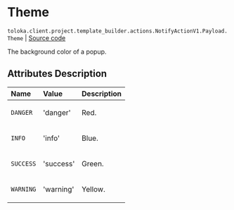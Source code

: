# Theme
`toloka.client.project.template_builder.actions.NotifyActionV1.Payload.Theme` | [Source code](https://github.com/Toloka/toloka-kit/blob/v1.2.1/src/client/project/template_builder/actions.py#L64)

The background color of a popup.

## Attributes Description

| Name | Value | Description |
| :------| :-----------| :----------| 
`DANGER`|'danger'|<p>Red.</p>
`INFO`|'info'|<p>Blue.</p>
`SUCCESS`|'success'|<p>Green.</p>
`WARNING`|'warning'|<p>Yellow.</p>
